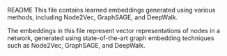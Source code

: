 README
This file contains learned embeddings generated using various methods, including Node2Vec, GraphSAGE, and DeepWalk.

The embeddings in this file represent vector representations of nodes in a network, generated using state-of-the-art graph embedding techniques such as Node2Vec, GraphSAGE, and DeepWalk.
